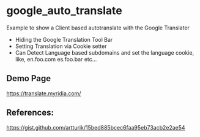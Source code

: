 # google_auto_translate

Example to show a Client based autotranslate with the Google Translater

* Hiding the Google Translation Tool Bar
* Setting Translation via Cookie setter
* Can Detect Language based subdomains and set the language cookie, like, en.foo.com es.foo.bar etc...

## Demo Page
https://translate.myridia.com/

## References:
https://gist.github.com/artturik/15bed885bcec6faa95eb73acb2e2ae54
